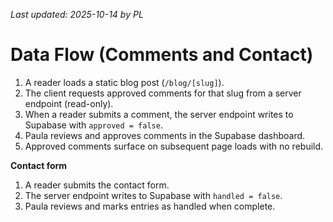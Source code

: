 _Last updated: 2025-10-14 by PL_

# Data Flow (Comments and Contact)

1. A reader loads a static blog post (`/blog/[slug]`).
2. The client requests approved comments for that slug from a server endpoint (read-only).
3. When a reader submits a comment, the server endpoint writes to Supabase with `approved = false`.
4. Paula reviews and approves comments in the Supabase dashboard.
5. Approved comments surface on subsequent page loads with no rebuild.

**Contact form**

1. A reader submits the contact form.
2. The server endpoint writes to Supabase with `handled = false`.
3. Paula reviews and marks entries as handled when complete.
